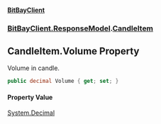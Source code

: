 #### [BitBayClient](./index.md 'index')
### [BitBayClient.ResponseModel](./BitBayClient-ResponseModel.md 'BitBayClient.ResponseModel').[CandleItem](./BitBayClient-ResponseModel-CandleItem.md 'BitBayClient.ResponseModel.CandleItem')
## CandleItem.Volume Property
Volume in candle.  
```csharp
public decimal Volume { get; set; }
```
#### Property Value
[System.Decimal](https://docs.microsoft.com/en-us/dotnet/api/System.Decimal 'System.Decimal')  
